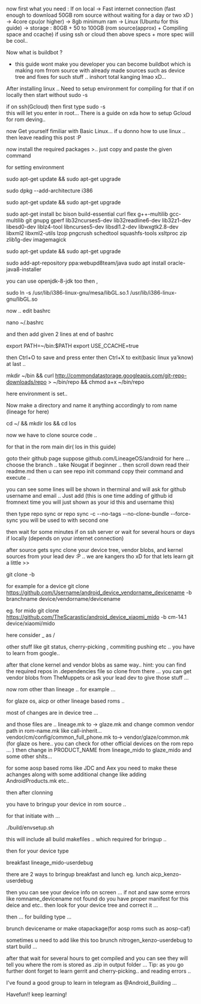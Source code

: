 



now first what you need :
    If on local
   -> Fast internet connection (fast enough to download 50GB rom source without waiting for a day or two xD )
   -> 4core cpu(or higher)
   -> 8gb minimum ram 
   -> Linux (Ubuntu for this guide)
   -> storage : 80GB + 50 to 100GB (rom source(approx) + Compiling space and ccache)
   if using ssh or cloud
 then above specs + more spec wiill be cool.. 

Now what is buildbot ?
- this guide wont make you developer you can become buildbot which is making rom frrom source with already made sources such as device tree and fixes for such stuff .. inshort total kanging lmao xD... 


After installing linux .. Need to setup environment for compiling 
for that  if on locally then start without sudo -s 

if on ssh(Gcloud) then first type 
     sudo -s   
this will let you enter in root... There is a guide on xda how to setup Gcloud for rom deving.. 

now Get yourself fimiliar with Basic Linux... 
if u donno how to use linux .. then leave reading this post :P


now install the required packages >.. just copy and paste the given command 


for setting environment 


sudo apt-get update && sudo apt-get upgrade 

sudo dpkg --add-architecture i386

sudo apt-get update && sudo apt-get upgrade 

sudo apt-get install bc bison build-essential curl flex g++-multilib gcc-multilib git gnupg gperf lib32ncurses5-dev lib32readline6-dev lib32z1-dev libesd0-dev
liblz4-tool libncurses5-dev libsdl1.2-dev libwxgtk2.8-dev libxml2 libxml2-utils lzop pngcrush schedtool squashfs-tools xsltproc zip zlib1g-dev imagemagick

sudo apt-get update && sudo apt-get upgrade 

sudo add-apt-repository ppa:webupd8team/java
sudo apt install oracle-java8-installer

you can use openjdk-8-jdk too 
then , 

sudo ln -s /usr/lib/i386-linux-gnu/mesa/libGL.so.1 /usr/lib/i386-linux-gnu/libGL.so

now .. edit bashrc

nano ~/.bashrc 

and then add given 2 lines at end of bashrc

export PATH=~/bin:$PATH
export USE_CCACHE=true

then Ctrl+O to save and press enter then Ctrl+X to exit(basic linux ya'know)
at last ..


mkdir ~/bin && curl http://commondatastorage.googleapis.com/git-repo-downloads/repo > ~/bin/repo && chmod a+x ~/bin/repo







here environment is set.. 

Now make a directory and name it anything accordingly to rom name (lineage for here) 

cd ~/ && mkdir los && cd los

now we have to clone source code .. 

for that in the rom main dir( los in this guide)


goto their github page suppose github.com/LineageOS/android for here ... 
choose the branch .. take Nougat if beginner .. 
then scroll down read their readme.md then u can see repo init command copy their command and execute .. 

you can see some lines will be shown in therminal and will ask for github username and email .. Just add (this is one time adding of github id fromnext time you will just shown as your id this and username this)

then type 
  repo sync 
or 
  repo sync -c --no-tags --no-clone-bundle --force-sync 
you will be used to with second one 


then wait for some minutes if on ssh server or wait for several hours or days if locally (depends on your internet connection)


after source gets sync clone your device tree, vendor blobs, and kernel sources from your lead dev :P .. we are kangers tho xD 
for that lets learn git a little >>

git clone <url> -b <branch-name> <file-path>
 
for example for a device
git clone https://github.com/Username/android_device_vendorname_devicename -b branchname device/vendorname/devicename

eg. for mido 
git clone https://github.com/TheScarastic/android_device_xiaomi_mido -b cm-14.1 device/xiaomi/mido


here consider _ as /

other stuff like git status, cherry-picking , commiting pushing etc .. you have to learn from google.. 

after that clone kernel and vendor blobs as same way.. 
hint: you can find the required repos in .dependencies file 
so clone from there ... 
you can get vendor blobs from TheMuppets or ask your lead dev to give those stuff ... 

now rom other than lineage .. for example ... 


for glaze os, aicp or other lineage based roms .. 

most of changes are in device tree ... 

and those files are .. 
lineage.mk  to -> glaze.mk 
and change common vendor path in rom-name.mk 
 like call-inherit... vendor/cm/config/common_full_phone.mk to-> vendor/glaze/common.mk (for glaze os here.. you can check for other official devices on the rom repo ... )
then change in PRODUCT_NAME from lineage_mido to glaze_mido and some other shits... 


for some aosp based roms like JDC and Aex you need to make these achanges along with some additional change like adding AndroidProducts.mk etc.. 

then after clonning 

you have to bringup your device in rom source ..

for that initiate with ... 

./build/envsetup.sh

this will include all build makefiles .. which required for bringup .. 


then for your device type

breakfast lineage_mido-userdebug 


there are 2 ways to bringup breakfast and lunch 
eg. lunch aicp_kenzo-userdebug 

then you can see your device info on screen ... 
if not and saw some errors like romname_devicename not found 
do you have proper manifest for this deice and etc.. then look for your device tree and correct it ... 

then ... 
for building type ... 

brunch devicename 
or 
make otapackage(for aosp roms such as aosp-caf)

sometimes u need to add like this too 
brunch nitrogen_kenzo-userdebug 
to start build ... 


after that wait for several hours to get compiled and you can see they will tell you where the rom is stored as .zip in output folder ... 
Tip: as you go further dont forget to learn gerrit and cherry-picking.. and reading errors .. 

I've found a good group to learn in telegram as @Android_Building ...

Havefun!! keep learning!
